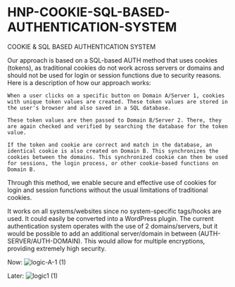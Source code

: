# HNP-COOKIE-SQL-BASED-AUTHENTICATION-SYSTEM
COOKIE &amp; SQL BASED AUTHENTICATION SYSTEM


Our approach is based on a SQL-based AUTH method that uses cookies (tokens), as traditional cookies do not work across servers or domains and should not be used for login or session functions due to security reasons. Here is a description of how our approach works:

    When a user clicks on a specific button on Domain A/Server 1, cookies with unique token values are created. These token values are stored in the user's browser and also saved in a SQL database.

    These token values are then passed to Domain B/Server 2. There, they are again checked and verified by searching the database for the token value.

    If the token and cookie are correct and match in the database, an identical cookie is also created on Domain B. This synchronizes the cookies between the domains. This synchronized cookie can then be used for sessions, the login process, or other cookie-based functions on Domain B.

Through this method, we enable secure and effective use of cookies for login and session functions without the usual limitations of traditional cookies.

It works on all systems/websites since no system-specific tags/hooks are used. It could easily be converted into a WordPress plugin. The current authentication system operates with the use of 2 domains/servers, but it would be possible to add an additional server/domain in between (AUTH-SERVER/AUTH-DOMAIN). This would allow for multiple encryptions, providing extremely high security.

Now:
![logic-A-1 (1)](https://github.com/hnp-chris/HNP-COOKIE-SQL-BASED-AUTHENTICATION-SYSTEM/assets/138715217/17c06fe4-7890-4c33-bf41-45148a8b7103)


Later: 
![logic1 (1)](https://github.com/hnp-chris/HNP-COOKIE-SQL-BASED-AUTHENTICATION-SYSTEM/assets/138715217/32dd700c-25c3-4179-b18e-fb162bc47fc3)

